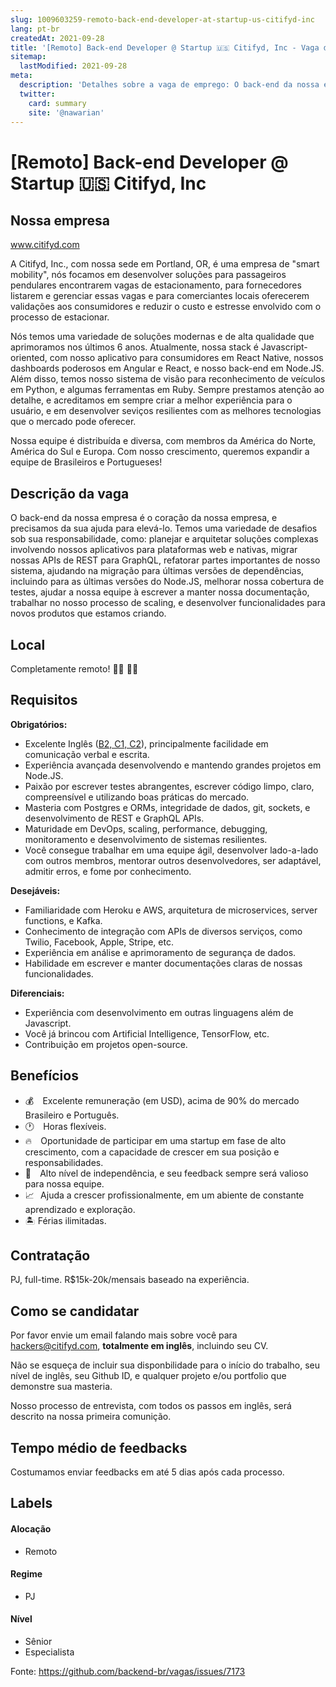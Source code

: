 ```yaml
---
slug: 1009603259-remoto-back-end-developer-at-startup-us-citifyd-inc
lang: pt-br
createdAt: 2021-09-28
title: '[Remoto] Back-end Developer @ Startup 🇺🇸 Citifyd, Inc - Vaga de Emprego'
sitemap:
  lastModified: 2021-09-28
meta:
  description: 'Detalhes sobre a vaga de emprego: O back-end da nossa empresa é o coração da nossa empresa, e precisamos da sua ajuda para elevá-lo. Temos uma variedade de desafios sob sua responsabilidade, como: planejar e arquitetar soluções complexas involvendo nossos aplicativos para plataformas web e nativas, migrar nossas APIs de REST para GraphQL, refatorar partes importantes de nosso sistema, ajudando na migração para últimas versões de dependências, incluindo para as últimas versões do Node.JS, melhorar nossa cobertura de testes, ajudar a nossa equipe à escrever a manter nossa documentação, trabalhar no nosso processo de scaling, e desenvolver funcionalidades para novos produtos que estamos criando.'
  twitter:
    card: summary
    site: '@nawarian'
---
```


# [Remoto] Back-end Developer @ Startup 🇺🇸 Citifyd, Inc

## Nossa empresa

www.citifyd.com

A Citifyd, Inc., com nossa sede em Portland, OR, é uma empresa de "smart mobility", nós focamos em desenvolver soluções para passageiros pendulares encontrarem vagas de estacionamento, para fornecedores listarem e gerenciar essas vagas e para comerciantes locais oferecerem validações aos consumidores e reduzir o custo e estresse envolvido com o processo de estacionar.

Nós temos uma variedade de soluções modernas e de alta qualidade que aprimoramos nos últimos 6 anos. Atualmente, nossa stack é Javascript-oriented, com nosso aplicativo para consumidores em React Native, nossos dashboards poderosos em Angular e React, e nosso back-end em Node.JS. Além disso, temos nosso sistema de visão para reconhecimento de veículos em Python, e algumas ferramentas em Ruby. Sempre prestamos atenção ao detalhe, e acreditamos em sempre criar a melhor experiência para o usuário, e em desenvolver seviços resilientes com as melhores tecnologias que o mercado pode oferecer.

Nossa equipe é distribuída e diversa, com membros da América do Norte, América do Sul e Europa. Com nosso crescimento, queremos expandir a equipe de Brasileiros e Portugueses!

## Descrição da vaga

O back-end da nossa empresa é o coração da nossa empresa, e precisamos da sua ajuda para elevá-lo. Temos uma variedade de desafios sob sua responsabilidade, como: planejar e arquitetar soluções complexas involvendo nossos aplicativos para plataformas web e nativas, migrar nossas APIs de REST para GraphQL, refatorar partes importantes de nosso sistema, ajudando na migração para últimas versões de dependências, incluindo para as últimas versões do Node.JS, melhorar nossa cobertura de testes, ajudar a nossa equipe à escrever a manter nossa documentação, trabalhar no nosso processo de scaling, e desenvolver funcionalidades para novos produtos que estamos criando.

## Local

Completamente remoto! 👨‍💻 👩‍💻

## Requisitos

**Obrigatórios:**
- Excelente Inglês ([B2, C1, C2](https://tracktest.eu/english-levels-cefr/)), principalmente facilidade em comunicação verbal e escrita.
- Experiência avançada desenvolvendo e mantendo grandes projetos em Node.JS.
- Paixão por escrever testes abrangentes, escrever código limpo, claro, compreensível e utilizando boas práticas do mercado.
- Masteria com Postgres e ORMs, integridade de dados, git, sockets, e desenvolvimento de REST e GraphQL APIs.
- Maturidade em DevOps, scaling, performance, debugging, monitoramento e desenvolvimento de sistemas resilientes.
- Você consegue trabalhar em uma equipe ágil, desenvolver lado-a-lado com outros membros, mentorar outros desenvolvedores, ser adaptável, admitir erros, e fome por conhecimento.

**Desejáveis:**
- Familiaridade com Heroku e AWS, arquitetura de microservices, server functions, e Kafka.
- Conhecimento de integração com APIs de diversos serviços, como Twilio, Facebook, Apple, Stripe, etc.
- Experiência em análise e aprimoramento de segurança de dados.
- Habilidade em escrever e manter documentações claras de nossas funcionalidades.

**Diferenciais:**
- Experiência com desenvolvimento em outras linguagens além de Javascript.
- Você já brincou com Artificial Intelligence, TensorFlow, etc.
- Contribuição em projetos open-source.

## Benefícios

- 💰 ⠀Excelente remuneração (em USD), acima de 90% do mercado Brasileiro e Português.
- 🕐 ⠀Horas flexíveis.
- 🔥 ⠀Oportunidade de participar em uma startup em fase de alto crescimento, com a capacidade de crescer em sua posição e responsabilidades.
- 💪 ⠀Alto nível de independência, e seu feedback sempre será valioso para nossa equipe.
- 📈⠀Ajuda a crescer profissionalmente, em um abiente de constante aprendizado e exploração.
- 🏝 Férias ilimitadas.

## Contratação

PJ, full-time. R$15k-20k/mensais baseado na experiência.

## Como se candidatar

Por favor envie um email falando mais sobre você para hackers@citifyd.com, **totalmente em inglês**, incluindo seu CV.

Não se esqueça de incluir sua disponbilidade para o início do trabalho, seu nível de inglês, seu Github ID, e qualquer projeto e/ou portfolio que demonstre sua masteria.

Nosso processo de entrevista, com todos os passos em inglês, será descrito na nossa primeira comunição.

## Tempo médio de feedbacks

Costumamos enviar feedbacks em até 5 dias após cada processo. 

## Labels

#### Alocação
- Remoto

#### Regime
- PJ

#### Nível
- Sênior
- Especialista

Fonte: https://github.com/backend-br/vagas/issues/7173